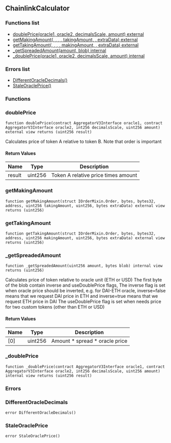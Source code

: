 
## ChainlinkCalculator

### Functions list
- [doublePrice(oracle1, oracle2, decimalsScale, amount) external](#doubleprice)
- [getMakingAmount(, , , , takingAmount, , extraData) external](#getmakingamount)
- [getTakingAmount(, , , , makingAmount, , extraData) external](#gettakingamount)
- [_getSpreadedAmount(amount, blob) internal](#_getspreadedamount)
- [_doublePrice(oracle1, oracle2, decimalsScale, amount) internal](#_doubleprice)

### Errors list
- [DifferentOracleDecimals() ](#differentoracledecimals)
- [StaleOraclePrice() ](#staleoracleprice)

### Functions
### doublePrice

```solidity
function doublePrice(contract AggregatorV3Interface oracle1, contract AggregatorV3Interface oracle2, int256 decimalsScale, uint256 amount) external view returns (uint256 result)
```
Calculates price of token A relative to token B. Note that order is important

#### Return Values

| Name | Type | Description |
| ---- | ---- | ----------- |
result | uint256 | Token A relative price times amount |

### getMakingAmount

```solidity
function getMakingAmount(struct IOrderMixin.Order, bytes, bytes32, address, uint256 takingAmount, uint256, bytes extraData) external view returns (uint256)
```

### getTakingAmount

```solidity
function getTakingAmount(struct IOrderMixin.Order, bytes, bytes32, address, uint256 makingAmount, uint256, bytes extraData) external view returns (uint256)
```

### _getSpreadedAmount

```solidity
function _getSpreadedAmount(uint256 amount, bytes blob) internal view returns (uint256)
```
Calculates price of token relative to oracle unit (ETH or USD)
The first byte of the blob contain inverse and useDoublePrice flags,
The inverse flag is set when oracle price should be inverted,
e.g. for DAI-ETH oracle, inverse=false means that we request DAI price in ETH
and inverse=true means that we request ETH price in DAI
The useDoublePrice flag is set when needs price for two custom tokens (other than ETH or USD)

#### Return Values

| Name | Type | Description |
| ---- | ---- | ----------- |
[0] | uint256 | Amount * spread * oracle price |

### _doublePrice

```solidity
function _doublePrice(contract AggregatorV3Interface oracle1, contract AggregatorV3Interface oracle2, int256 decimalsScale, uint256 amount) internal view returns (uint256 result)
```

### Errors
### DifferentOracleDecimals

```solidity
error DifferentOracleDecimals()
```

### StaleOraclePrice

```solidity
error StaleOraclePrice()
```

